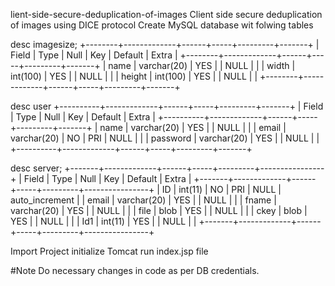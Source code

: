 lient-side-secure-deduplication-of-images
Client side secure deduplication of images using DICE protocol
Create  MySQL database wit folwing tables

desc imagesize;
+--------+-------------+------+-----+---------+-------+
| Field  | Type        | Null | Key | Default | Extra |
+--------+-------------+------+-----+---------+-------+
| name   | varchar(20) | YES  |     | NULL    |       |
| width  | int(100)    | YES  |     | NULL    |       |
| height | int(100)    | YES  |     | NULL    |       |
+--------+-------------+------+-----+---------+-------+



 desc user
+----------+-------------+------+-----+---------+-------+
| Field    | Type        | Null | Key | Default | Extra |
+----------+-------------+------+-----+---------+-------+
| name     | varchar(20) | YES  |     | NULL    |       |
| email    | varchar(20) | NO   | PRI | NULL    |       |
| password | varchar(20) | YES  |     | NULL    |       |
+----------+-------------+------+-----+---------+-------+


 desc server;
+-------+-------------+------+-----+---------+----------------+
| Field | Type        | Null | Key | Default | Extra          |
+-------+-------------+------+-----+---------+----------------+
| ID    | int(11)     | NO   | PRI | NULL    | auto_increment |
| email | varchar(20) | YES  |     | NULL    |                |
| fname | varchar(20) | YES  |     | NULL    |                |
| file  | blob        | YES  |     | NULL    |                |
| ckey  | blob        | YES  |     | NULL    |                |
| Id1   | int(11)     | YES  |     | NULL    |                |
+-------+-------------+------+-----+---------+----------------+

Import Project
initialize Tomcat
run index.jsp file

#Note Do necessary changes in code as per DB credentials.

